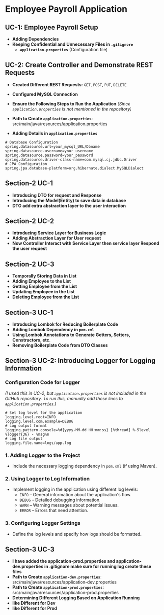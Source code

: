 # Employee Payroll Application

## UC-1: Employee Payroll Setup

- **Adding Dependencies**
- **Keeping Confidential and Unnecessary Files in `.gitignore`**
    - **`application.properties`** (Configuration file)

## UC-2: Create Controller and Demonstrate REST Requests

- **Created Different REST Requests:** `GET`, `POST`, `PUT`, `DELETE`
- **Configured MySQL Connection**
- **Ensure the Following Steps to Run the Application** *(Since `application.properties` is not mentioned in the
  repository)*
- **Path to Create `application.properties`**: src/main/java/resources/application.properties

- **Adding Details in `application.properties`**

```properties
# Database Configuration
spring.datasource.url=your_mysql_URL/Dbname
spring.datasource.username=your_username
spring.datasource.password=your_password
spring.datasource.driver-class-name=com.mysql.cj.jdbc.Driver
# JPA Configuration
spring.jpa.database-platform=org.hibernate.dialect.MySQLDialect  

``` 

## Section-2 UC-1

- **Introducing DTO for request and Response**
- **Introducing the Model(Entity) to save data in database**
- **DTO add extra abstraction layer to the user interaction**

## Section-2 UC-2

- **Introducing Service Layer for Business Logic**
- **Adding Abstraction Layer for User request**
- **Now Controller Interact with Service Layer then service layer Respond the user request**

## Section-2 UC-3

- **Temporally Storing Data in List**
- **Adding Employee to the List**
- **Getting Employee from the List**
- **Updating Employee in the List**
- **Deleting Employee from the List**

## Section-3 UC-1

- **Introducing Lombok for Reducing Boilerplate Code**
- **Adding Lombok Dependency in `pom.xml`**
- **Using Lombok Annotations to Generate Getters, Setters, Constructors, etc.**
- **Removing Boilerplate Code from DTO Classes**

## Section-3 UC-2: Introducing Logger for Logging Information

### Configuration Code for Logger

*(I used this in UC-2, but `application.properties` is not included in the GitHub repository. To run this, manually add
these lines to `application.properties`.)*

```properties
# Set log level for the application
logging.level.root=INFO
logging.level.com.example=DEBUG
# Log output format
logging.pattern.console=%d{yyyy-MM-dd HH:mm:ss} [%thread] %-5level %logger{36} - %msg%n
# Log file output
logging.file.name=logs/app.log
``` 

### 1. Adding Logger to the Project

- Include the necessary logging dependency in `pom.xml` (if using Maven).

### 2. Using Logger to Log Information

- Implement logging in the application using different log levels:
    - `INFO` – General information about the application's flow.
    - `DEBUG` – Detailed debugging information.
    - `WARN` – Warning messages about potential issues.
    - `ERROR` – Errors that need attention.

### 3. Configuring Logger Settings

- Define the log levels and specify how logs should be formatted.

## Section-3 UC-3

- **I have added the application-prod.properties and application-dev.properties in .gitignore make sure for running log
  create these files**
- **Path to Create `application-dev.properties`**: src/main/java/resources/application-dev.properties
- **Path to Create `application-prod.properties`**: src/main/java/resources/application-prod.properties
- **Determining Different Logging Based on Application Running**
- **like Different for Dev**
- **like Different for Prod** 